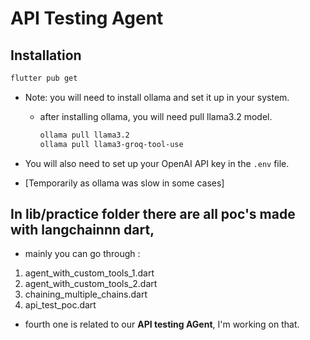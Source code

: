 # API Testing Agent

## Installation

```bash
flutter pub get
```
- Note: you will need to install ollama and set it up in your system.
  - after installing ollama, you will need pull llama3.2 model.
    ```bash
    ollama pull llama3.2
    ollama pull llama3-groq-tool-use
    ```


- You will also need to set up your OpenAI API key in the `.env` file. 
- [Temporarily as ollama was slow in some cases] 



## In lib/practice folder there are all poc's made with langchainnn dart,
- mainly you can go through : 
 1. agent_with_custom_tools_1.dart
 2. agent_with_custom_tools_2.dart
 3. chaining_multiple_chains.dart
 4. api_test_poc.dart

- fourth one is related to our **API testing AGent**, I'm working on that.
